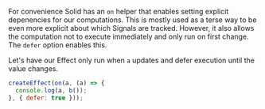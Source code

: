 For convenience Solid has an `on` helper that enables setting explicit depenencies for our computations. This is mostly used as a terse way to be even more explicit about which Signals are tracked. However, it also allows the computation not to execute immediately and only run on first change. The `defer` option enables this.

Let's have our Effect only run when `a` updates and defer execution until the value changes.

```js
createEffect(on(a, (a) => {
  console.log(a, b());
}, { defer: true }));
```
